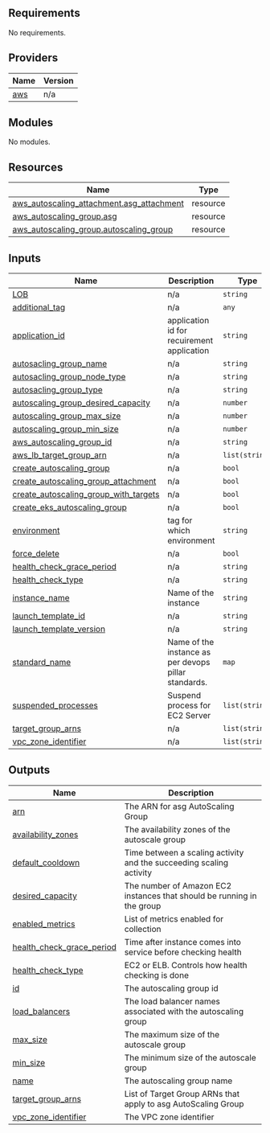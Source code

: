 ## Requirements

No requirements.

## Providers

| Name | Version |
|------|---------|
| <a name="provider_aws"></a> [aws](#provider\_aws) | n/a |

## Modules

No modules.

## Resources

| Name | Type |
|------|------|
| [aws_autoscaling_attachment.asg_attachment](https://registry.terraform.io/providers/hashicorp/aws/latest/docs/resources/autoscaling_attachment) | resource |
| [aws_autoscaling_group.asg](https://registry.terraform.io/providers/hashicorp/aws/latest/docs/resources/autoscaling_group) | resource |
| [aws_autoscaling_group.autoscaling_group](https://registry.terraform.io/providers/hashicorp/aws/latest/docs/resources/autoscaling_group) | resource |

## Inputs

| Name | Description | Type | Default | Required |
|------|-------------|------|---------|:--------:|
| <a name="input_LOB"></a> [LOB](#input\_LOB) | n/a | `string` | `""` | no |
| <a name="input_additional_tag"></a> [additional\_tag](#input\_additional\_tag) | n/a | `any` | `[]` | no |
| <a name="input_application_id"></a> [application\_id](#input\_application\_id) | application id for recuirement application | `string` | `null` | no |
| <a name="input_autosacling_group_name"></a> [autosacling\_group\_name](#input\_autosacling\_group\_name) | n/a | `string` | `null` | no |
| <a name="input_autosacling_group_node_type"></a> [autosacling\_group\_node\_type](#input\_autosacling\_group\_node\_type) | n/a | `string` | `""` | no |
| <a name="input_autosacling_group_type"></a> [autosacling\_group\_type](#input\_autosacling\_group\_type) | n/a | `string` | `""` | no |
| <a name="input_autoscaling_group_desired_capacity"></a> [autoscaling\_group\_desired\_capacity](#input\_autoscaling\_group\_desired\_capacity) | n/a | `number` | `null` | no |
| <a name="input_autoscaling_group_max_size"></a> [autoscaling\_group\_max\_size](#input\_autoscaling\_group\_max\_size) | n/a | `number` | `null` | no |
| <a name="input_autoscaling_group_min_size"></a> [autoscaling\_group\_min\_size](#input\_autoscaling\_group\_min\_size) | n/a | `number` | `null` | no |
| <a name="input_aws_autoscaling_group_id"></a> [aws\_autoscaling\_group\_id](#input\_aws\_autoscaling\_group\_id) | n/a | `string` | `null` | no |
| <a name="input_aws_lb_target_group_arn"></a> [aws\_lb\_target\_group\_arn](#input\_aws\_lb\_target\_group\_arn) | n/a | `list(string)` | `[]` | no |
| <a name="input_create_autoscaling_group"></a> [create\_autoscaling\_group](#input\_create\_autoscaling\_group) | n/a | `bool` | `false` | no |
| <a name="input_create_autoscaling_group_attachment"></a> [create\_autoscaling\_group\_attachment](#input\_create\_autoscaling\_group\_attachment) | n/a | `bool` | `false` | no |
| <a name="input_create_autoscaling_group_with_targets"></a> [create\_autoscaling\_group\_with\_targets](#input\_create\_autoscaling\_group\_with\_targets) | n/a | `bool` | `false` | no |
| <a name="input_create_eks_autoscaling_group"></a> [create\_eks\_autoscaling\_group](#input\_create\_eks\_autoscaling\_group) | n/a | `bool` | `false` | no |
| <a name="input_environment"></a> [environment](#input\_environment) | tag for which environment | `string` | `null` | no |
| <a name="input_force_delete"></a> [force\_delete](#input\_force\_delete) | n/a | `bool` | `false` | no |
| <a name="input_health_check_grace_period"></a> [health\_check\_grace\_period](#input\_health\_check\_grace\_period) | n/a | `string` | `null` | no |
| <a name="input_health_check_type"></a> [health\_check\_type](#input\_health\_check\_type) | n/a | `string` | `null` | no |
| <a name="input_instance_name"></a> [instance\_name](#input\_instance\_name) | Name of the instance | `string` | `null` | no |
| <a name="input_launch_template_id"></a> [launch\_template\_id](#input\_launch\_template\_id) | n/a | `string` | `null` | no |
| <a name="input_launch_template_version"></a> [launch\_template\_version](#input\_launch\_template\_version) | n/a | `string` | `null` | no |
| <a name="input_standard_name"></a> [standard\_name](#input\_standard\_name) | Name of the instance as per devops pillar standards. | `map` | `{}` | no |
| <a name="input_suspended_processes"></a> [suspended\_processes](#input\_suspended\_processes) | Suspend process for EC2 Server | `list(string)` | `[]` | no |
| <a name="input_target_group_arns"></a> [target\_group\_arns](#input\_target\_group\_arns) | n/a | `list(string)` | `[]` | no |
| <a name="input_vpc_zone_identifier"></a> [vpc\_zone\_identifier](#input\_vpc\_zone\_identifier) | n/a | `list(string)` | `[]` | no |

## Outputs

| Name | Description |
|------|-------------|
| <a name="output_arn"></a> [arn](#output\_arn) | The ARN for asg AutoScaling Group |
| <a name="output_availability_zones"></a> [availability\_zones](#output\_availability\_zones) | The availability zones of the autoscale group |
| <a name="output_default_cooldown"></a> [default\_cooldown](#output\_default\_cooldown) | Time between a scaling activity and the succeeding scaling activity |
| <a name="output_desired_capacity"></a> [desired\_capacity](#output\_desired\_capacity) | The number of Amazon EC2 instances that should be running in the group |
| <a name="output_enabled_metrics"></a> [enabled\_metrics](#output\_enabled\_metrics) | List of metrics enabled for collection |
| <a name="output_health_check_grace_period"></a> [health\_check\_grace\_period](#output\_health\_check\_grace\_period) | Time after instance comes into service before checking health |
| <a name="output_health_check_type"></a> [health\_check\_type](#output\_health\_check\_type) | EC2 or ELB. Controls how health checking is done |
| <a name="output_id"></a> [id](#output\_id) | The autoscaling group id |
| <a name="output_load_balancers"></a> [load\_balancers](#output\_load\_balancers) | The load balancer names associated with the autoscaling group |
| <a name="output_max_size"></a> [max\_size](#output\_max\_size) | The maximum size of the autoscale group |
| <a name="output_min_size"></a> [min\_size](#output\_min\_size) | The minimum size of the autoscale group |
| <a name="output_name"></a> [name](#output\_name) | The autoscaling group name |
| <a name="output_target_group_arns"></a> [target\_group\_arns](#output\_target\_group\_arns) | List of Target Group ARNs that apply to asg AutoScaling Group |
| <a name="output_vpc_zone_identifier"></a> [vpc\_zone\_identifier](#output\_vpc\_zone\_identifier) | The VPC zone identifier |
